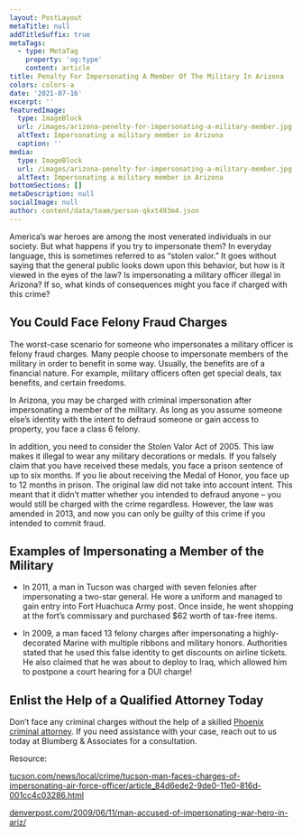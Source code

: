 ```yaml
---
layout: PostLayout
metaTitle: null
addTitleSuffix: true
metaTags:
  - type: MetaTag
    property: 'og:type'
    content: article
title: Penalty For Impersonating A Member Of The Military In Arizona
colors: colors-a
date: '2021-07-16'
excerpt: ''
featuredImage:
  type: ImageBlock
  url: /images/arizona-penelty-for-impersonating-a-military-member.jpg
  altText: Impersonating a military member in Arizona
  caption: ''
media:
  type: ImageBlock
  url: /images/arizona-penelty-for-impersonating-a-military-member.jpg
  altText: Impersonating a military member in Arizona
bottomSections: []
metaDescription: null
socialImage: null
author: content/data/team/person-qkxt493m4.json
---
```

America’s war heroes are among the most venerated individuals in our society. But what happens if you try to impersonate them? In everyday language, this is sometimes referred to as “stolen valor.” It goes without saying that the general public looks down upon this behavior, but how is it viewed in the eyes of the law? Is impersonating a military officer illegal in Arizona? If so, what kinds of consequences might you face if charged with this crime?

## You Could Face Felony Fraud Charges

The worst-case scenario for someone who impersonates a military officer is felony fraud charges. Many people choose to impersonate members of the military in order to benefit in some way. Usually, the benefits are of a financial nature. For example, military officers often get special deals, tax benefits, and certain freedoms.

In Arizona, you may be charged with criminal impersonation after impersonating a member of the military. As long as you assume someone else’s identity with the intent to defraud someone or gain access to property, you face a class 6 felony.

In addition, you need to consider the Stolen Valor Act of 2005. This law makes it illegal to wear any military decorations or medals. If you falsely claim that you have received these medals, you face a prison sentence of up to six months. If you lie about receiving the Medal of Honor, you face up to 12 months in prison. The original law did not take into account intent. This meant that it didn’t matter whether you intended to defraud anyone – you would still be charged with the crime regardless. However, the law was amended in 2013, and now you can only be guilty of this crime if you intended to commit fraud.

## Examples of Impersonating a Member of the Military

*   In 2011, a man in Tucson was charged with seven felonies after impersonating a two-star general. He wore a uniform and managed to gain entry into Fort Huachuca Army post. Once inside, he went shopping at the fort’s commissary and purchased $62 worth of tax-free items.

*   In 2009, a man faced 13 felony charges after impersonating a highly-decorated Marine with multiple ribbons and military honors. Authorities stated that he used this false identity to get discounts on airline tickets. He also claimed that he was about to deploy to Iraq, which allowed him to postpone a court hearing for a DUI charge!

[](stackbit_asset_id:static:public/images/impersonating-a-military-member-arizona.jpg)

## Enlist the Help of a Qualified Attorney Today

Don’t face any criminal charges without the help of a skilled [Phoenix criminal attorney](https://azblumberglaw.com/phoenix-criminal-attorney/). If you need assistance with your case, reach out to us today at Blumberg & Associates for a consultation.

Resource:

[tucson.com/news/local/crime/tucson-man-faces-charges-of-impersonating-air-force-officer/article\_84d6ede2-9de0-11e0-816d-001cc4c03286.html](tucson.com/news/local/crime/tucson-man-faces-charges-of-impersonating-air-force-officer/article\_84d6ede2-9de0-11e0-816d-001cc4c03286.html)

[denverpost.com/2009/06/11/man-accused-of-impersonating-war-hero-in-ariz/](denverpost.com/2009/06/11/man-accused-of-impersonating-war-hero-in-ariz/)
